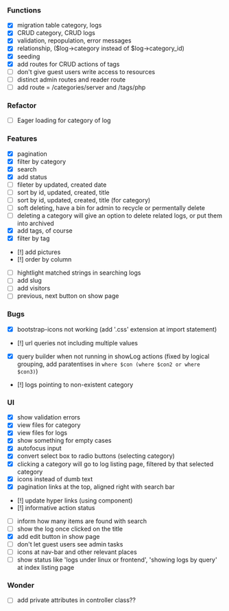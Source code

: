 ### Functions
* [x] migration table category, logs
* [x] CRUD category, CRUD logs
* [x] validation, repopulation, error messages
* [x] relationship, ($log->category instead of $log->category_id)
* [x] seeding
* [x] add routes for CRUD actions of tags
* [ ] don't give guest users write access to resources
* [ ] distinct admin routes and reader route
* [ ] add route = /categories/server and /tags/php

### Refactor
* [ ] Eager loading for category of log

### Features
* [x] pagination
* [x] filter by category
* [x] search
* [x] add status
* [ ] fileter by updated, created date
* [ ] sort by id, updated, created, title
* [ ] sort by id, updated, created, title (for category)
* [ ] soft deleting, have a bin for admin to recycle or permentally delete
* [ ] deleting a category will give an option to delete related logs, or put them into archived
* [x] add tags, of course
* [x] filter by tag
* [!] add pictures
* [!] order by column
* [ ] hightlight matched strings in searching logs
* [ ] add slug
* [ ] add visitors
* [ ] previous, next button on show page

### Bugs
* [x] bootstrap-icons not working
        (add '.css' extension at import statement)
* [!] url queries not including multiple values
* [x] query builder when not running in showLog actions
        (fixed by logical grouping, add paratentises in `where $con (where $con2 or where $con3)`)
* [!] logs pointing to non-existent category


### UI 
* [x] show validation errors
* [x] view files for category
* [x] view files for logs
* [x] show something for empty cases
* [x] autofocus input
* [x] convert select box to radio buttons (selecting category)
* [x] clicking a category will go to log listing page, filtered by that selected category
* [x] icons instead of dumb text
* [x] pagination links at the top, aligned right with search bar
* [!] update hyper links (using component)
* [!] informative action status
* [ ] inform how many items are found with search
* [ ] show the log once clicked on the title
* [x] add edit button in show page
* [ ] don't let guest users see admin tasks
* [ ] icons at nav-bar and other relevant places
* [ ] show status like 'logs under linux or frontend', 'showing logs by query' at index listing page

### Wonder
* [ ] add private attributes in controller class??